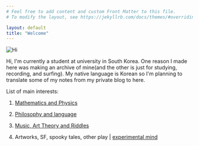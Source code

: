 ```yaml
---
# Feel free to add content and custom Front Matter to this file.
# To modify the layout, see https://jekyllrb.com/docs/themes/#overriding-theme-defaults

layout: default
title: "Welcome"
---
```


![Hi](/assets/img/pond.png)

Hi, I'm currently a student at university in South Korea. One reason I made here was making an archive of mine(and the other is just for studying, recording, and surfing). My native language is Korean so I'm planning to translate some of my notes from my private blog to here. 

List of main interests: 

1. [Mathematics and Physics](./Phys/Phys_content.html)

2. [Philosophy and language](./P/P_content.html)

3. [Music, Art Theory and Riddles](./R/R_content.html)

4. Artworks, SF, spooky tales, other play \| [experimental mind](https://ki11dee.github.io/popcornparrot/index_en.html)